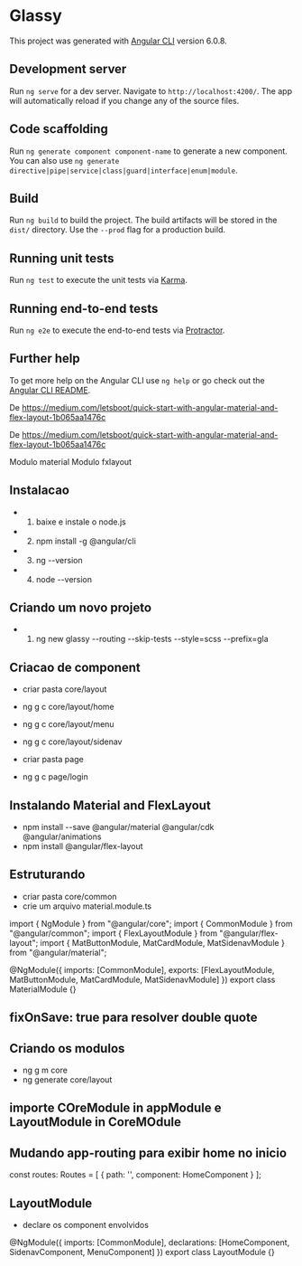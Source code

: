 # Glassy

This project was generated with [Angular CLI](https://github.com/angular/angular-cli) version 6.0.8.

## Development server

Run `ng serve` for a dev server. Navigate to `http://localhost:4200/`. The app will automatically reload if you change any of the source files.

## Code scaffolding

Run `ng generate component component-name` to generate a new component. You can also use `ng generate directive|pipe|service|class|guard|interface|enum|module`.

## Build

Run `ng build` to build the project. The build artifacts will be stored in the `dist/` directory. Use the `--prod` flag for a production build.

## Running unit tests

Run `ng test` to execute the unit tests via [Karma](https://karma-runner.github.io).

## Running end-to-end tests

Run `ng e2e` to execute the end-to-end tests via [Protractor](http://www.protractortest.org/).

## Further help

To get more help on the Angular CLI use `ng help` or go check out the [Angular CLI README](https://github.com/angular/angular-cli/blob/master/README.md).

De <https://medium.com/letsboot/quick-start-with-angular-material-and-flex-layout-1b065aa1476c>

De <https://medium.com/letsboot/quick-start-with-angular-material-and-flex-layout-1b065aa1476c>

Modulo material
Modulo fxlayout

## Instalacao

- 1. baixe e instale o node.js
- 2. npm install -g @angular/cli
- 3. ng --version
- 4. node --version

## Criando um novo projeto

- 1. ng new glassy --routing --skip-tests --style=scss --prefix=gla

## Criacao de component

- criar pasta core/layout

- ng g c core/layout/home
- ng g c core/layout/menu
- ng g c core/layout/sidenav

- criar pasta page
- ng g c page/login

## Instalando Material and FlexLayout

- npm install --save @angular/material @angular/cdk @angular/animations
- npm install @angular/flex-layout

## Estruturando

- criar pasta core/common
- crie um arquivo material.module.ts

import { NgModule } from "@angular/core";
import { CommonModule } from "@angular/common";
import { FlexLayoutModule } from "@angular/flex-layout";
import {
MatButtonModule,
MatCardModule,
MatSidenavModule
} from "@angular/material";

@NgModule({
imports: [CommonModule],
exports: [FlexLayoutModule, MatButtonModule, MatCardModule, MatSidenavModule]
})
export class MaterialModule {}

## fixOnSave: true para resolver double quote

## Criando os modulos

- ng g m core
- ng generate core/layout

## importe COreModule in appModule e LayoutModule in CoreMOdule

## Mudando app-routing para exibir home no inicio

const routes: Routes = [
  {
    path: '',
    component: HomeComponent
  }
];

## LayoutModule
- declare os component envolvidos

@NgModule({
  imports: [CommonModule],
  declarations: [HomeComponent, SidenavComponent, MenuComponent]
})
export class LayoutModule {}
